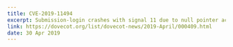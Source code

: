 ```yaml
---
title: CVE-2019-11494
excerpt: Submission-login crashes with signal 11 due to null pointer access when authentication is aborted by disconnecting
link: https://dovecot.org/list/dovecot-news/2019-April/000409.html
date: 30 Apr 2019
---
```


